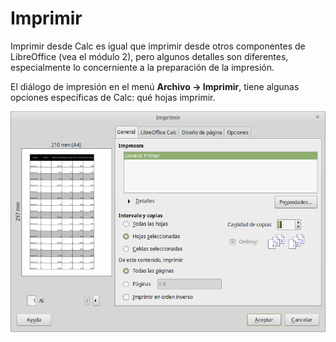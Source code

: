 
# Imprimir

Imprimir desde Calc es igual que imprimir desde otros componentes de LibreOffice (vea el módulo 2), pero algunos detalles son diferentes, especialmente lo concerniente a la preparación de la impresión.

El diálogo de impresión en el menú **Archivo → Imprimir**, tiene algunas opciones específicas de Calc: qué hojas imprimir.

![](https://raw.githubusercontent.com/catedu/libreOffice-la-suite-ofimatica-libre/master/img/Imprimir_316.png)




